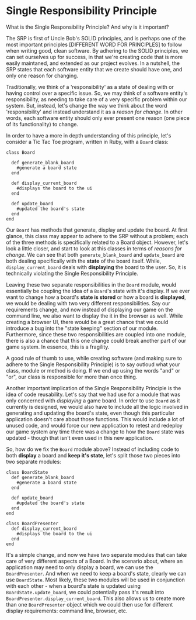 Single Responsibility Principle
===============================

What is the Single Responsibility Principle? And why is it important?

The SRP is first of Uncle Bob's SOLID principles, and is perhaps one of
the most important principles [DIFFERENT WORD FOR PRINCIPLES] to follow when writing good, clean
software. By adhering to the SOLID principles, we can set ourselves up
for success, in that we're creating code that is more easily maintaned,
and extended as our project evolves. In a nutshell, the SRP states that
each software entity that we create should have one, and only one reason for changing.

Traditionally, we think of a 'responsibility' as a state of dealing with
or having control over a specific issue. So, we may think of a software
entity's responsibility, as needing to take care of a very specific
problem within our system. But, instead, let's change the way we think
about the word 'responsibility' and instead understand it as a *reason
for change*. In other words, each software entity should only ever
present one reason (one piece of its functionality) to change.

In order to have a more in depth understanding of this principle, let's consider a Tic Tac Toe program, written in Ruby, with a ```Board```
class:

```
class Board

  def generate_blank_board
    #generate a board state
  end

  def display_current_board
    #displays the board to the ui
  end

  def update_board
    #updated the board's state
  end
end
```

Our ```Board``` has methods that generate, display and update the board. At first glance, this class may appear to adhere to the SRP without a problem;
each of the three methods is specifically related to a Board object. However, let's look a little closer, and start to look at this classes in terms of *reasons for change*. We can see that both ```generate_blank_board``` and
```update_board``` are both dealing specifically with the **state** of
the board itself. While, ```display_current_board``` deals with
**displaying** the board to the user. So, it is technically violating
the Single Responsibility Principle.

Leaving these two separate responsibilities in the ```Board``` module,
would essentially be coupling the idea of a ```Board```'s state with
it's display. If we ever want to change how a board's **state is
stored** or how a board is **displayed**, we would be dealing with two
very different responsibilities.  Say our requirements change, and now
instead of displaying our game on the command line, we also want to
display the it in the browser as well. While creating a browser UI,
there would be a great chance that we could introduce a bug into the
"state keeping" section of our module. Furthermore, since these two
responsibilities are coupled into one module, there is also a chance
that this one change could break another part of our game system. In
essence, this is a fragility.

A good rule of thumb to use, while creating software (and making sure to
adhere to the Single Responsibility Principle) is to say outloud what
your class, module or method is doing. If we end up using the words
"and" or "or", our class is responsible for more than once thing.


Another important implication of the Single Responsibility Principle is
the idea of code reusability. Let's say that we had use for a module
that was only concerned with *displaying* a game board. In order to use
```Board``` as it currently is designed, we would also have to include
all the logic involved in generating and updating the board's state,
even though this particular application doesn't care about those
functions. This would include a lot of unused code, and would force our
new application to retest and redeploy our game system any time there
was a change to how the ```Board``` state was updated - though that
isn't even used in this new application.

So, how do we fix the ```Board``` module above? Instead of including
code to both **display** a board and **keep it's state**, let's split
those two pieces into two separate modules:
```
class BoardState
  def generate_blank_board
    #generate a board state
  end

  def update_board
    #updated the board's state
  end
end
```
```
class BoardPresenter
  def display_current_board
    #displays the board to the ui
  end
end
```

It's a simple change, and now we have two separate modules that can take
care of very different aspects of a Board. In the scenario about, where
an application may need to only display a board, we can use the
```BoardPresenter```. And when we need to keep a board's state, clearly
we can use ```BoardState```. Most likely, these two modules will be used
in conjunction with each other - when a board's state is updated using
```BoardState.update_board```, we could potentially pass it's result
into ```BoardPresenter.display_current_board```. This also allows us to
create more than one ```BoardPresenter``` object which we could then use
for different display requirements: command line, browser, etc.
